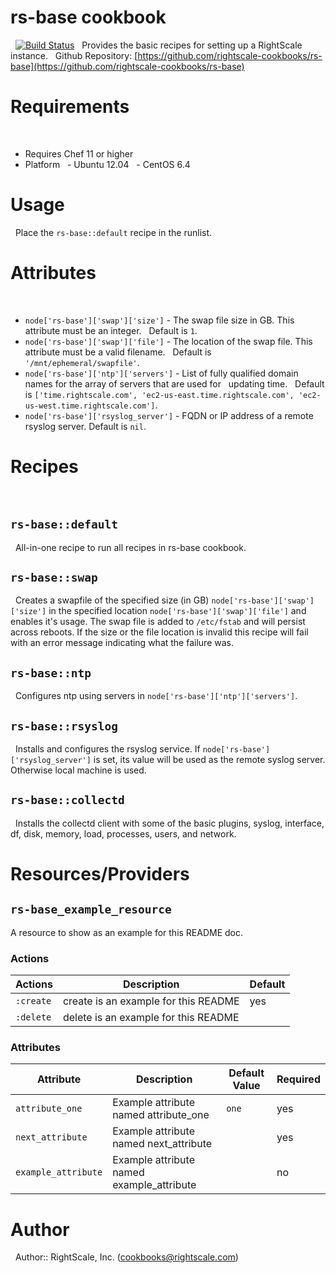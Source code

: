 # rs-base cookbook
 
[![Build Status](https://travis-ci.org/rightscale-cookbooks/rs-base.png?branch=master)](https://travis-ci.org/rightscale-cookbooks/rs-base)
 
Provides the basic recipes for setting up a RightScale instance.
 
Github Repository: [https://github.com/rightscale-cookbooks/rs-base](https://github.com/rightscale-cookbooks/rs-base)
 
# Requirements
 
* Requires Chef 11 or higher
* Platform
  - Ubuntu 12.04
  - CentOS 6.4
 
# Usage
 
Place the `rs-base::default` recipe in the runlist.
 
# Attributes
 
* `node['rs-base']['swap']['size']` - The swap file size in GB. This attribute must be an integer.
  Default is `1`.
* `node['rs-base']['swap']['file']` - The location of the swap file. This attribute must be a valid filename.
  Default is `'/mnt/ephemeral/swapfile'`.
* `node['rs-base']['ntp']['servers']` - List of fully qualified domain names for the array of servers that are used for
  updating time.
  Default is `['time.rightscale.com', 'ec2-us-east.time.rightscale.com', 'ec2-us-west.time.rightscale.com']`.
* `node['rs-base']['rsyslog_server']` - FQDN or IP address of a remote rsyslog server. Default is `nil`.
 
# Recipes
 
## `rs-base::default`
 
All-in-one recipe to run all recipes in rs-base cookbook.
 
## `rs-base::swap`
 
Creates a swapfile of the specified size (in GB) `node['rs-base']['swap']['size']` in the
specified location `node['rs-base']['swap']['file']` and enables it's usage.
The swap file is added to `/etc/fstab` and will persist across reboots. If the size or the
file location is invalid this recipe will fail with an error message indicating what the
failure was.
 
## `rs-base::ntp`
 
Configures ntp using servers in `node['rs-base']['ntp']['servers']`.
 
## `rs-base::rsyslog`
 
Installs and configures the rsyslog service. If `node['rs-base']['rsyslog_server']` is set, its value will be
used as the remote syslog server. Otherwise local machine is used.
 
## `rs-base::collectd`
 
Installs the collectd client with some of the basic plugins, syslog, interface, df, disk, memory, load,
processes, users, and network.

# Resources/Providers

## `rs-base_example_resource`

A resource to show as an example for this README doc.

### Actions

| Actions | Description | Default |
| --- | --- | --- |
| `:create` | create is an example for this README | yes |
| `:delete` | delete is an example for this README |  |

### Attributes

| Attribute | Description | Default Value | Required |
| --- | --- | --- | --- |
| `attribute_one` | Example attribute named attribute_one | `one` | yes |
| `next_attribute` | Example attribute named next_attribute |  | yes |
| `example_attribute` | Example attribute named example_attribute | | no |

# Author
 
Author:: RightScale, Inc. (<cookbooks@rightscale.com>) 
